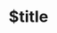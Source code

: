 ---
title: $title
second_title: Aspose.Note par .NET API atsauci
description: $description
type: docs
weight: $weight
url: /lt/net/$ref/
---